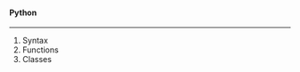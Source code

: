 #### Python
---

1. <a onclick="app.helpPageDisplay('python/syntax')">Syntax</a>
2. <a onclick="app.helpPageDisplay('python/functions')">Functions</a>
3. <a onclick="app.helpPageDisplay('python/classes')">Classes</a>

